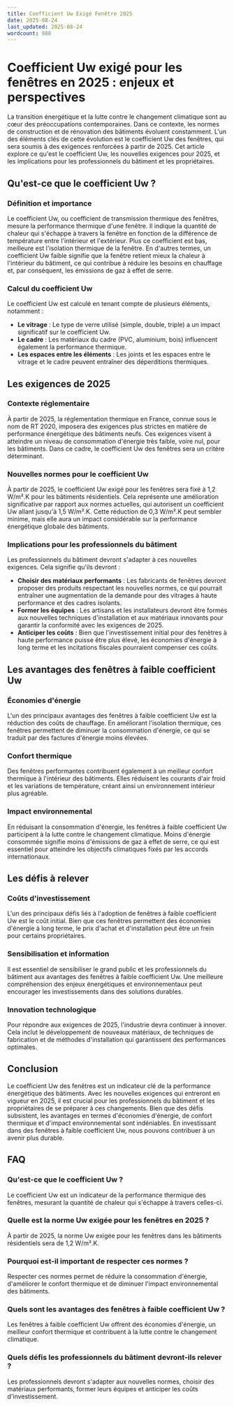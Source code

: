 ```yaml
---
title: Coefficient Uw Exigé Fenêtre 2025
date: 2025-08-24
last_updated: 2025-08-24
wordcount: 988
---
```


# Coefficient Uw exigé pour les fenêtres en 2025 : enjeux et perspectives

La transition énergétique et la lutte contre le changement climatique sont au cœur des préoccupations contemporaines. Dans ce contexte, les normes de construction et de rénovation des bâtiments évoluent constamment. L'un des éléments clés de cette évolution est le coefficient Uw des fenêtres, qui sera soumis à des exigences renforcées à partir de 2025. Cet article explore ce qu'est le coefficient Uw, les nouvelles exigences pour 2025, et les implications pour les professionnels du bâtiment et les propriétaires.

## Qu'est-ce que le coefficient Uw ?

### Définition et importance

Le coefficient Uw, ou coefficient de transmission thermique des fenêtres, mesure la performance thermique d'une fenêtre. Il indique la quantité de chaleur qui s'échappe à travers la fenêtre en fonction de la différence de température entre l'intérieur et l'extérieur. Plus ce coefficient est bas, meilleure est l'isolation thermique de la fenêtre. En d'autres termes, un coefficient Uw faible signifie que la fenêtre retient mieux la chaleur à l'intérieur du bâtiment, ce qui contribue à réduire les besoins en chauffage et, par conséquent, les émissions de gaz à effet de serre.

### Calcul du coefficient Uw

Le coefficient Uw est calculé en tenant compte de plusieurs éléments, notamment :

- **Le vitrage** : Le type de verre utilisé (simple, double, triple) a un impact significatif sur le coefficient Uw.
- **Le cadre** : Les matériaux du cadre (PVC, aluminium, bois) influencent également la performance thermique.
- **Les espaces entre les éléments** : Les joints et les espaces entre le vitrage et le cadre peuvent entraîner des déperditions thermiques.

## Les exigences de 2025

### Contexte réglementaire

À partir de 2025, la réglementation thermique en France, connue sous le nom de RT 2020, imposera des exigences plus strictes en matière de performance énergétique des bâtiments neufs. Ces exigences visent à atteindre un niveau de consommation d'énergie très faible, voire nul, pour les bâtiments. Dans ce cadre, le coefficient Uw des fenêtres sera un critère déterminant.

### Nouvelles normes pour le coefficient Uw

À partir de 2025, le coefficient Uw exigé pour les fenêtres sera fixé à 1,2 W/m².K pour les bâtiments résidentiels. Cela représente une amélioration significative par rapport aux normes actuelles, qui autorisent un coefficient Uw allant jusqu'à 1,5 W/m².K. Cette réduction de 0,3 W/m².K peut sembler minime, mais elle aura un impact considérable sur la performance énergétique globale des bâtiments.

### Implications pour les professionnels du bâtiment

Les professionnels du bâtiment devront s'adapter à ces nouvelles exigences. Cela signifie qu'ils devront :

- **Choisir des matériaux performants** : Les fabricants de fenêtres devront proposer des produits respectant les nouvelles normes, ce qui pourrait entraîner une augmentation de la demande pour des vitrages à haute performance et des cadres isolants.
- **Former les équipes** : Les artisans et les installateurs devront être formés aux nouvelles techniques d'installation et aux matériaux innovants pour garantir la conformité avec les exigences de 2025.
- **Anticiper les coûts** : Bien que l'investissement initial pour des fenêtres à haute performance puisse être plus élevé, les économies d'énergie à long terme et les incitations fiscales pourraient compenser ces coûts.

## Les avantages des fenêtres à faible coefficient Uw

### Économies d'énergie

L'un des principaux avantages des fenêtres à faible coefficient Uw est la réduction des coûts de chauffage. En améliorant l'isolation thermique, ces fenêtres permettent de diminuer la consommation d'énergie, ce qui se traduit par des factures d'énergie moins élevées.

### Confort thermique

Des fenêtres performantes contribuent également à un meilleur confort thermique à l'intérieur des bâtiments. Elles réduisent les courants d'air froid et les variations de température, créant ainsi un environnement intérieur plus agréable.

### Impact environnemental

En réduisant la consommation d'énergie, les fenêtres à faible coefficient Uw participent à la lutte contre le changement climatique. Moins d'énergie consommée signifie moins d'émissions de gaz à effet de serre, ce qui est essentiel pour atteindre les objectifs climatiques fixés par les accords internationaux.

## Les défis à relever

### Coûts d'investissement

L'un des principaux défis liés à l'adoption de fenêtres à faible coefficient Uw est le coût initial. Bien que ces fenêtres permettent des économies d'énergie à long terme, le prix d'achat et d'installation peut être un frein pour certains propriétaires.

### Sensibilisation et information

Il est essentiel de sensibiliser le grand public et les professionnels du bâtiment aux avantages des fenêtres à faible coefficient Uw. Une meilleure compréhension des enjeux énergétiques et environnementaux peut encourager les investissements dans des solutions durables.

### Innovation technologique

Pour répondre aux exigences de 2025, l'industrie devra continuer à innover. Cela inclut le développement de nouveaux matériaux, de techniques de fabrication et de méthodes d'installation qui garantissent des performances optimales.

## Conclusion

Le coefficient Uw des fenêtres est un indicateur clé de la performance énergétique des bâtiments. Avec les nouvelles exigences qui entreront en vigueur en 2025, il est crucial pour les professionnels du bâtiment et les propriétaires de se préparer à ces changements. Bien que des défis subsistent, les avantages en termes d'économies d'énergie, de confort thermique et d'impact environnemental sont indéniables. En investissant dans des fenêtres à faible coefficient Uw, nous pouvons contribuer à un avenir plus durable.

## FAQ

### Qu'est-ce que le coefficient Uw ?

Le coefficient Uw est un indicateur de la performance thermique des fenêtres, mesurant la quantité de chaleur qui s'échappe à travers celles-ci.

### Quelle est la norme Uw exigée pour les fenêtres en 2025 ?

À partir de 2025, la norme Uw exigée pour les fenêtres dans les bâtiments résidentiels sera de 1,2 W/m².K.

### Pourquoi est-il important de respecter ces normes ?

Respecter ces normes permet de réduire la consommation d'énergie, d'améliorer le confort thermique et de diminuer l'impact environnemental des bâtiments.

### Quels sont les avantages des fenêtres à faible coefficient Uw ?

Les fenêtres à faible coefficient Uw offrent des économies d'énergie, un meilleur confort thermique et contribuent à la lutte contre le changement climatique.

### Quels défis les professionnels du bâtiment devront-ils relever ?

Les professionnels devront s'adapter aux nouvelles normes, choisir des matériaux performants, former leurs équipes et anticiper les coûts d'investissement.